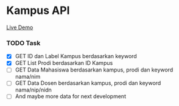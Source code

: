 # Kampus API

[Live Demo](https://kampus-api.sutanlab.now.sh/graphql)

### TODO Task
- [x] GET ID dan Label Kampus berdasarkan keyword
- [x] GET List Prodi berdasarkan ID Kampus
- [ ] GET Data Mahasiswa berdasarkan kampus, prodi dan keyword nama/nim
- [ ] GET Data Dosen berdasarkan kampus, prodi dan keyword nama/nip/nidn
- [ ] And maybe more data for next development